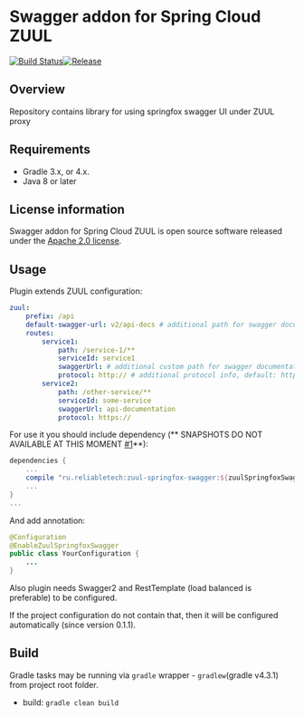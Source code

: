 # Swagger addon for Spring Cloud ZUUL
[![Build Status](https://travis-ci.org/lex-em/zuul-springfox-swagger.svg?branch=develop)](https://travis-ci.org/lex-em/zuul-springfox-swagger)[![Release](https://jitpack.io/v/ru.reliabletech/zuul-springfox-swagger.svg)](https://jitpack.io/#ru.reliabletech/zuul-springfox-swagger)

## Overview

Repository contains library for using springfox swagger UI under ZUUL proxy

## Requirements

 - Gradle 3.x, or 4.x.
 - Java 8 or later

## License information
Swagger addon for Spring Cloud ZUUL is open source software released under the [Apache 2.0 license][1].

## Usage
Plugin extends ZUUL configuration:
```yaml
zuul:
    prefix: /api
    default-swagger-url: v2/api-docs # additional path for swagger documentation, default: v2/api-docs
    routes:
        service1:
            path: /service-1/**
            serviceId: service1
            swaggerUrl: # additional custom path for swagger documentation, use zuul.default-swagger-url as default
            protocol: http:// # additional protocol info, default: http:// 
        service2:
            path: /other-service/**
            serviceId: some-service
            swaggerUrl: api-documentation
            protocol: https://
```

For use it you should include dependency (** SNAPSHOTS DO NOT AVAILABLE AT THIS MOMENT [#1](/../../issues/1)**):
```groovy
dependencies {
    ...
    compile "ru.reliabletech:zuul-springfox-swagger:${zuulSpringfoxSwaggerVersion}"
    ...
}
...
```
And add annotation:
```java
@Configuration
@EnableZuulSpringfoxSwagger
public class YourConfiguration {
    ...
}
```
Also plugin needs Swagger2 and RestTemplate (load balanced is preferable) to be configured.

If the project configuration do not contain that, then it will be configured automatically (since version 0.1.1).

## Build

Gradle tasks may be running via `gradle` wrapper - `gradlew`(gradle v4.3.1) from project root folder.

* build: `gradle clean build`

[1]: http://www.apache.org/licenses/LICENSE-2.0.html